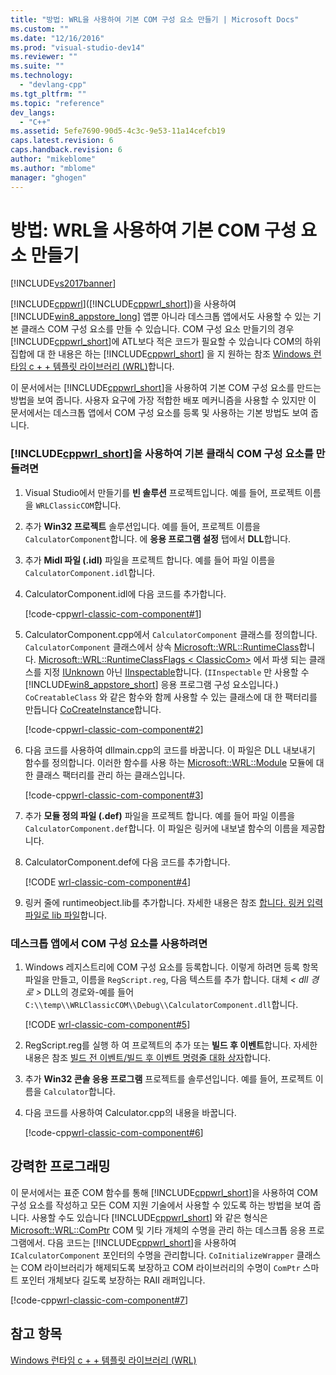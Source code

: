 ```yaml
---
title: "방법: WRL을 사용하여 기본 COM 구성 요소 만들기 | Microsoft Docs"
ms.custom: ""
ms.date: "12/16/2016"
ms.prod: "visual-studio-dev14"
ms.reviewer: ""
ms.suite: ""
ms.technology: 
  - "devlang-cpp"
ms.tgt_pltfrm: ""
ms.topic: "reference"
dev_langs: 
  - "C++"
ms.assetid: 5efe7690-90d5-4c3c-9e53-11a14cefcb19
caps.latest.revision: 6
caps.handback.revision: 6
author: "mikeblome"
ms.author: "mblome"
manager: "ghogen"
---
```

# 방법: WRL을 사용하여 기본 COM 구성 요소 만들기
[!INCLUDE[vs2017banner](../assembler/inline/includes/vs2017banner.md)]

[!INCLUDE[cppwrl](../windows/includes/cppwrl_md.md)]([!INCLUDE[cppwrl_short](../windows/includes/cppwrl_short_md.md)])을 사용하여 [!INCLUDE[win8_appstore_long](../build/reference/includes/win8_appstore_long_md.md)] 앱뿐 아니라 데스크톱 앱에서도 사용할 수 있는 기본 클래스 COM 구성 요소를 만들 수 있습니다. COM 구성 요소 만들기의 경우 [!INCLUDE[cppwrl_short](../windows/includes/cppwrl_short_md.md)]에 ATL보다 적은 코드가 필요할 수 있습니다 COM의 하위 집합에 대 한 내용은 하는 [!INCLUDE[cppwrl_short](../windows/includes/cppwrl_short_md.md)] 을 지 원하는 참조 [Windows 런타임 c + + 템플릿 라이브러리 (WRL)](../windows/windows-runtime-cpp-template-library-wrl.md)합니다.  
  
 이 문서에서는 [!INCLUDE[cppwrl_short](../windows/includes/cppwrl_short_md.md)]을 사용하여 기본 COM 구성 요소를 만드는 방법을 보여 줍니다. 사용자 요구에 가장 적합한 배포 메커니즘을 사용할 수 있지만 이 문서에서는 데스크톱 앱에서 COM 구성 요소를 등록 및 사용하는 기본 방법도 보여 줍니다.  
  
### <a name="to-use-the-includecppwrlshorttokencppwrlshortmdmd-to-create-a-basic-classic-com-component"></a>[!INCLUDE[cppwrl_short](../windows/includes/cppwrl_short_md.md)]을 사용하여 기본 클래식 COM 구성 요소를 만들려면  
  
1.  Visual Studio에서 만들기를 **빈 솔루션** 프로젝트입니다. 예를 들어, 프로젝트 이름을 `WRLClassicCOM`합니다.  
  
2.  추가 **Win32 프로젝트** 솔루션입니다. 예를 들어, 프로젝트 이름을 `CalculatorComponent`합니다. 에 **응용 프로그램 설정** 탭에서 **DLL**합니다.  
  
3.  추가 **Midl 파일 (.idl)** 파일을 프로젝트 합니다. 예를 들어 파일 이름을 `CalculatorComponent.idl`합니다.  
  
4.  CalculatorComponent.idl에 다음 코드를 추가합니다.  
  
     [!code-cpp[wrl-classic-com-component#1](../windows/codesnippet/CPP/how-to-create-a-classic-com-component-using-wrl_1.idl)]  
  
5.  CalculatorComponent.cpp에서 `CalculatorComponent` 클래스를 정의합니다.  `CalculatorComponent` 클래스에서 상속 [Microsoft::WRL::RuntimeClass](../windows/runtimeclass-class.md)합니다. [Microsoft::WRL::RuntimeClassFlags \< ClassicCom>](../windows/runtimeclassflags-structure.md) 에서 파생 되는 클래스를 지정 [IUnknown](http://msdn.microsoft.com/library/windows/desktop/ms680509\(v=vs.85\).aspx) 아닌 [IInspectable](http://msdn.microsoft.com/library/br205821\(v=vs.85\).aspx)합니다. (`IInspectable` 만 사용할 수 [!INCLUDE[win8_appstore_short](../windows/includes/win8_appstore_short_md.md)] 응용 프로그램 구성 요소입니다.) `CoCreatableClass` 와 같은 함수와 함께 사용할 수 있는 클래스에 대 한 팩터리를 만듭니다 [CoCreateInstance](http://msdn.microsoft.com/library/windows/desktop/ms686615\(v=vs.85\).aspx)합니다.  
  
     [!code-cpp[wrl-classic-com-component#2](../windows/codesnippet/CPP/how-to-create-a-classic-com-component-using-wrl_2.cpp)]  
  
6.  다음 코드를 사용하여 dllmain.cpp의 코드를 바꿉니다. 이 파일은 DLL 내보내기 함수를 정의합니다. 이러한 함수를 사용 하는 [Microsoft::WRL::Module](../windows/module-class.md) 모듈에 대 한 클래스 팩터리를 관리 하는 클래스입니다.  
  
     [!code-cpp[wrl-classic-com-component#3](../windows/codesnippet/CPP/how-to-create-a-classic-com-component-using-wrl_3.cpp)]  
  
7.  추가 **모듈 정의 파일 (.def)** 파일을 프로젝트 합니다. 예를 들어 파일 이름을 `CalculatorComponent.def`합니다. 이 파일은 링커에 내보낼 함수의 이름을 제공합니다.  
  
8.  CalculatorComponent.def에 다음 코드를 추가합니다.  
  
     [!CODE [wrl-classic-com-component#4](../CodeSnippet/VS_Snippets_Misc/wrl-classic-com-component#4)]  
  
9. 링커 줄에 runtimeobject.lib를 추가합니다. 자세한 내용은 참조 [합니다. 링커 입력 파일로 lib 파일](../build/reference/dot-lib-files-as-linker-input.md)합니다.  
  
### <a name="to-consume-the-com-component-from-a-desktop-app"></a>데스크톱 앱에서 COM 구성 요소를 사용하려면  
  
1.  Windows 레지스트리에 COM 구성 요소를 등록합니다. 이렇게 하려면 등록 항목 파일을 만들고, 이름을 `RegScript.reg`, 다음 텍스트를 추가 합니다. 대체 *\< dll 경로 >* DLL의 경로와-예를 들어 `C:\\temp\\WRLClassicCOM\\Debug\\CalculatorComponent.dll`합니다.  
  
     [!CODE [wrl-classic-com-component#5](../CodeSnippet/VS_Snippets_Misc/wrl-classic-com-component#5)]  
  
2.  RegScript.reg를 실행 하 여 프로젝트의 추가 또는 **빌드 후 이벤트**합니다. 자세한 내용은 참조 [빌드 전 이벤트/빌드 후 이벤트 명령줄 대화 상자](../Topic/Pre-build%20Event-Post-build%20Event%20Command%20Line%20Dialog%20Box.md)합니다.  
  
3.  추가 **Win32 콘솔 응용 프로그램** 프로젝트를 솔루션입니다. 예를 들어, 프로젝트 이름을 `Calculator`합니다.  
  
4.  다음 코드를 사용하여 Calculator.cpp의 내용을 바꿉니다.  
  
     [!code-cpp[wrl-classic-com-component#6](../windows/codesnippet/CPP/how-to-create-a-classic-com-component-using-wrl_6.cpp)]  
  
## <a name="robust-programming"></a>강력한 프로그래밍  
 이 문서에서는 표준 COM 함수를 통해 [!INCLUDE[cppwrl_short](../windows/includes/cppwrl_short_md.md)]을 사용하여 COM 구성 요소를 작성하고 모든 COM 지원 기술에서 사용할 수 있도록 하는 방법을 보여 줍니다. 사용할 수도 있습니다 [!INCLUDE[cppwrl_short](../windows/includes/cppwrl_short_md.md)] 와 같은 형식은 [Microsoft::WRL::ComPtr](../windows/comptr-class.md) COM 및 기타 개체의 수명을 관리 하는 데스크톱 응용 프로그램에서. 다음 코드는 [!INCLUDE[cppwrl_short](../windows/includes/cppwrl_short_md.md)]을 사용하여 `ICalculatorComponent` 포인터의 수명을 관리합니다. `CoInitializeWrapper` 클래스는 COM 라이브러리가 해제되도록 보장하고 COM 라이브러리의 수명이 `ComPtr` 스마트 포인터 개체보다 길도록 보장하는 RAII 래퍼입니다.  
  
 [!code-cpp[wrl-classic-com-component#7](../windows/codesnippet/CPP/how-to-create-a-classic-com-component-using-wrl_7.cpp)]  
  
## <a name="see-also"></a>참고 항목  
 [Windows 런타임 c + + 템플릿 라이브러리 (WRL)](../windows/windows-runtime-cpp-template-library-wrl.md)